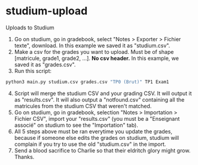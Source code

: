 # studium-upload
Uploads to Studium

1. Go on studium, go in gradebook, select "Notes > Exporter > Fichier texte", download. In this example we saved it as "studium.csv".
2. Make a csv for the grades you want to upload. Must be of shape [matricule, grade1, grade2, ...]. **No csv header.** In this example, we saved it as "grades.csv".
3. Run this script:
  ```bash
  python3 main.py studium.csv grades.csv "TP0 (Brut)" TP1 Exam1
```
4. Script will merge the studium CSV and your grading CSV. It will output it as "results.csv". It will also output a "notfound.csv" containing all the matricules from the studium CSV that weren't matched.
5. Go on studium, go in gradebook, selection "Notes > Importation > Fichier CSV", import your "results.csv" (you must be a "Enseignant associé" on studium to see the "Importation" tab).
6. All 5 steps above must be ran everytime you update the grades, because if someone else edits the grades on studium, studium will complain if you try to use the old "studium.csv" in the import.
7. Send a blood sacrifice to Charlie so that their eldritch glory might grow. Thanks.
